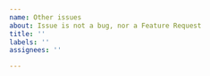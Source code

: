 ```yaml
---
name: Other issues
about: Issue is not a bug, nor a Feature Request
title: ''
labels: ''
assignees: ''

---
```




